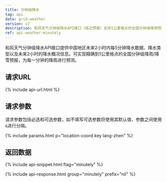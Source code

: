 ```yaml
---
title: 分钟级降水
tag: api
data: grid-weather
version: v7
description: 和风天气分钟级降水API接口（临近预报）支持1公里格点的全国分钟级降雨预报数据，为每一分钟的降雨进行精准预测。
ref: api-weather-minutely
---
```


和风天气分钟级降水API接口提供中国地区未来2小时内每5分钟降水数据、降水类型以及未来2小时的降水概况信息。可实现精确到1公里格点的全国分钟级降雨/降雪预报，为每一分钟的降雨进行预测。

## 请求URL

{% include api-url.html %}

## 请求参数

请求参数包括必选和可选参数，如不填写可选参数将使用其默认值，参数之间使用`&`进行分隔。

{% include params.html p="location-coord key lang-zhen" %}

## 返回数据

{% include api-snippet.html flag="minutely" %}

{% include api-response.html group="minutely" prefix="nil"  %}


